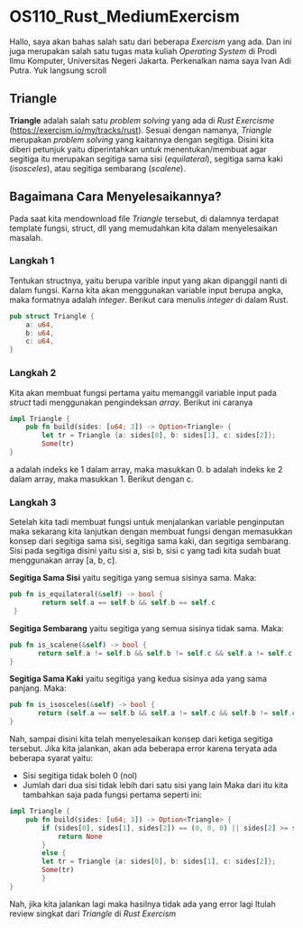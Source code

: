 # OS110_Rust_MediumExercism

Hallo, saya akan bahas salah satu dari beberapa _Exercism_ yang ada. Dan ini juga merupakan salah satu tugas mata kuliah _Operating System_ di Prodi Ilmu Komputer, Universitas Negeri Jakarta. Perkenalkan nama saya Ivan Adi Putra. Yuk langsung scroll

## Triangle
**Triangle** adalah salah satu _problem solving_ yang ada di _Rust Exercisme_ (https://exercism.io/my/tracks/rust). Sesuai dengan namanya, _Triangle_ merupakan _problem solving_ yang kaitannya dengan segitiga. Disini kita diberi petunjuk yaitu diperintahkan untuk menentukan/membuat agar segitiga itu merupakan segitiga sama sisi (_equilateral_), segitiga sama kaki (_isosceles_), atau segitiga sembarang (_scalene_).

## Bagaimana Cara Menyelesaikannya?
Pada saat kita mendownload file _Triangle_ tersebut, di dalamnya terdapat template fungsi, struct, dll yang memudahkan kita dalam menyelesaikan masalah.
### Langkah 1
Tentukan structnya, yaitu berupa varible input yang akan dipanggil nanti di dalam fungsi. Karna kita akan menggunakan variable input berupa angka, maka formatnya adalah _integer_. Berikut cara menulis _integer_ di dalam Rust.
```rust
pub struct Triangle {
    a: u64, 
    b: u64, 
    c: u64,
}
```
### Langkah 2
Kita akan membuat fungsi pertama yaitu memanggil variable input pada _struct_ tadi menggunakan pengindeksan _array_. Berikut ini caranya
```rust
impl Triangle {
    pub fn build(sides: [u64; 3]) -> Option<Triangle> {
        let tr = Triangle {a: sides[0], b: sides[1], c: sides[2]};
        Some(tr)
}
```
a adalah indeks ke 1 dalam array, maka masukkan 0. b adalah indeks ke 2 dalam array, maka masukkan 1. Berikut dengan c.
### Langkah 3
Setelah kita tadi membuat fungsi untuk menjalankan variable penginputan maka sekarang kita lanjutkan dengan membuat fungsi dengan memasukkan konsep dari segitiga sama sisi, segitiga sama kaki, dan segitiga sembarang.
Sisi pada segitiga disini yaitu sisi a, sisi b, sisi c yang tadi kita sudah buat menggunakan array [a, b, c].

**Segitiga Sama Sisi** yaitu segitiga yang semua sisinya sama. Maka:
```rust
pub fn is_equilateral(&self) -> bool {
        return self.a == self.b && self.b == self.c
 }
 ```
 
 **Segitiga Sembarang** yaitu segitiga yang semua sisinya tidak sama. Maka:
 
 ```rust
 pub fn is_scalene(&self) -> bool {
        return self.a != self.b && self.b != self.c && self.a != self.c
 }
 ```
 
 **Segitiga Sama Kaki** yaitu segitiga yang kedua sisinya ada yang sama panjang. Maka:
 ```rust
 pub fn is_isosceles(&self) -> bool {
        return (self.a == self.b && self.a != self.c && self.b != self.c) || (self.b == self.c && self.b != self.a && self.c != self.a) || (self.c == self.a && self.c != self.b && self.a != self.b)
}
```

Nah, sampai disini kita telah menyelesaikan konsep dari ketiga segitiga tersebut. Jika kita jalankan, akan ada beberapa error karena teryata ada beberapa syarat yaitu:
- Sisi segitiga tidak boleh 0 (nol)
- Jumlah dari dua sisi tidak lebih dari satu sisi yang lain
Maka dari itu kita tambahkan saja pada fungsi pertama seperti ini:
```rust
impl Triangle {
    pub fn build(sides: [u64; 3]) -> Option<Triangle> {
        if (sides[0], sides[1], sides[2]) == (0, 0, 0) || sides[2] >= sides[1] + sides[0] || sides[1] >= sides[2] + sides [0] || sides [0] >= sides[1] + sides[2] {
            return None
        }
        else {
        let tr = Triangle {a: sides[0], b: sides[1], c: sides[2]};
        Some(tr)
        }
}
```

Nah, jika kita jalankan lagi maka hasilnya tidak ada yang error lagi
Itulah review singkat dari _Triangle_ di _Rust Exercism_
